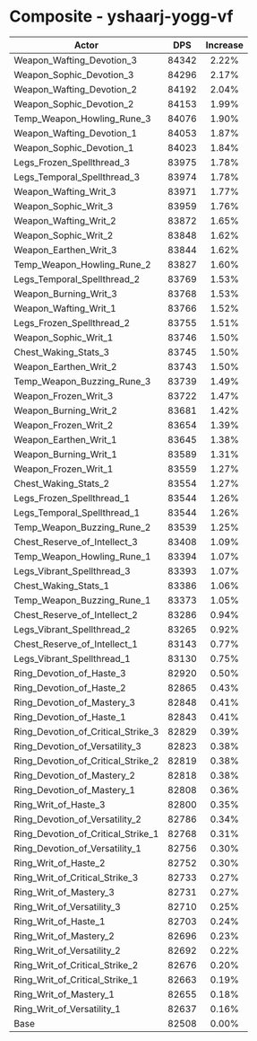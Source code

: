 # Composite - yshaarj-yogg-vf
| Actor | DPS | Increase |
|---|:---:|:---:|
|Weapon_Wafting_Devotion_3|84342|2.22%|
|Weapon_Sophic_Devotion_3|84296|2.17%|
|Weapon_Wafting_Devotion_2|84192|2.04%|
|Weapon_Sophic_Devotion_2|84153|1.99%|
|Temp_Weapon_Howling_Rune_3|84076|1.90%|
|Weapon_Wafting_Devotion_1|84053|1.87%|
|Weapon_Sophic_Devotion_1|84023|1.84%|
|Legs_Frozen_Spellthread_3|83975|1.78%|
|Legs_Temporal_Spellthread_3|83974|1.78%|
|Weapon_Wafting_Writ_3|83971|1.77%|
|Weapon_Sophic_Writ_3|83959|1.76%|
|Weapon_Wafting_Writ_2|83872|1.65%|
|Weapon_Sophic_Writ_2|83848|1.62%|
|Weapon_Earthen_Writ_3|83844|1.62%|
|Temp_Weapon_Howling_Rune_2|83827|1.60%|
|Legs_Temporal_Spellthread_2|83769|1.53%|
|Weapon_Burning_Writ_3|83768|1.53%|
|Weapon_Wafting_Writ_1|83766|1.52%|
|Legs_Frozen_Spellthread_2|83755|1.51%|
|Weapon_Sophic_Writ_1|83746|1.50%|
|Chest_Waking_Stats_3|83745|1.50%|
|Weapon_Earthen_Writ_2|83743|1.50%|
|Temp_Weapon_Buzzing_Rune_3|83739|1.49%|
|Weapon_Frozen_Writ_3|83722|1.47%|
|Weapon_Burning_Writ_2|83681|1.42%|
|Weapon_Frozen_Writ_2|83654|1.39%|
|Weapon_Earthen_Writ_1|83645|1.38%|
|Weapon_Burning_Writ_1|83589|1.31%|
|Weapon_Frozen_Writ_1|83559|1.27%|
|Chest_Waking_Stats_2|83554|1.27%|
|Legs_Frozen_Spellthread_1|83544|1.26%|
|Legs_Temporal_Spellthread_1|83544|1.26%|
|Temp_Weapon_Buzzing_Rune_2|83539|1.25%|
|Chest_Reserve_of_Intellect_3|83408|1.09%|
|Temp_Weapon_Howling_Rune_1|83394|1.07%|
|Legs_Vibrant_Spellthread_3|83393|1.07%|
|Chest_Waking_Stats_1|83386|1.06%|
|Temp_Weapon_Buzzing_Rune_1|83373|1.05%|
|Chest_Reserve_of_Intellect_2|83286|0.94%|
|Legs_Vibrant_Spellthread_2|83265|0.92%|
|Chest_Reserve_of_Intellect_1|83143|0.77%|
|Legs_Vibrant_Spellthread_1|83130|0.75%|
|Ring_Devotion_of_Haste_3|82920|0.50%|
|Ring_Devotion_of_Haste_2|82865|0.43%|
|Ring_Devotion_of_Mastery_3|82848|0.41%|
|Ring_Devotion_of_Haste_1|82843|0.41%|
|Ring_Devotion_of_Critical_Strike_3|82829|0.39%|
|Ring_Devotion_of_Versatility_3|82823|0.38%|
|Ring_Devotion_of_Critical_Strike_2|82819|0.38%|
|Ring_Devotion_of_Mastery_2|82818|0.38%|
|Ring_Devotion_of_Mastery_1|82808|0.36%|
|Ring_Writ_of_Haste_3|82800|0.35%|
|Ring_Devotion_of_Versatility_2|82786|0.34%|
|Ring_Devotion_of_Critical_Strike_1|82768|0.31%|
|Ring_Devotion_of_Versatility_1|82756|0.30%|
|Ring_Writ_of_Haste_2|82752|0.30%|
|Ring_Writ_of_Critical_Strike_3|82733|0.27%|
|Ring_Writ_of_Mastery_3|82731|0.27%|
|Ring_Writ_of_Versatility_3|82710|0.25%|
|Ring_Writ_of_Haste_1|82703|0.24%|
|Ring_Writ_of_Mastery_2|82696|0.23%|
|Ring_Writ_of_Versatility_2|82692|0.22%|
|Ring_Writ_of_Critical_Strike_2|82676|0.20%|
|Ring_Writ_of_Critical_Strike_1|82663|0.19%|
|Ring_Writ_of_Mastery_1|82655|0.18%|
|Ring_Writ_of_Versatility_1|82637|0.16%|
|Base|82508|0.00%|
